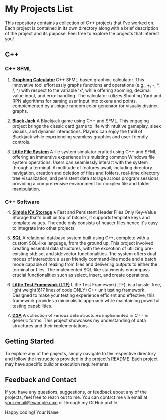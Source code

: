 # My Projects List

This repository contains a collection of C++ projects that I've worked on. Each project is contained in its own directory along with a brief description of the project and its purpose. Feel free to explore the projects that interest you!

## C++

### C++ SFML

1. **[Graphing Calculator](https://github.com/Serenity0204/Graphing-Calculator)**
   C++ SFML-based graphing calculator. This innovative tool effortlessly graphs functions and operations (e.g., +, -, *, /, ^) with respect to the variable 'x', while offering zooming, decimal value input, and error handling. The calculator utilizes Shunting Yard and   RPN algorithms for parsing user input into tokens and points, complemented by a unique random color generator for visually distinct graphs.

2. **[Black Jack](https://github.com/Serenity0204/Black-Jack-SFML)**
   A Blackjack game using C++ and SFML. This engaging project brings the classic card game to life with intuitive gameplay, sleek visuals, and dynamic interactions. Players can enjoy the thrill of Blackjack while experiencing seamless graphics and user-friendly controls.
3. **[Little File System](https://github.com/Serenity0204/Little-File-System)**
   A file system simulator crafted using C++ and SFML, offering an immersive experience in simulating common Windows file system operations. Users can seamlessly interact with the system through a terminal. A multitude of features await, including directory navigation, creation and deletion of files and folders, real-time directory tree visualization, and persistent data storage across program sessions, providing a comprehensive environment for complex file and folder manipulation.

### C++ Software 

4. **[Simple KV Storage](https://github.com/Serenity0204/Simple-KV-Storage)**
   A Fast and Persistent Header Files Only Key-Value Storage that's built on top of bitcask, it supports template keys and template values. The code only consists of header files hence it's easy to integrate into other projects.

5. **[SQL](https://github.com/Serenity0204/SQL)**
   A relational database system built using C++, complete with a custom SQL-like language, from the ground up. This project involved creating essential data structures, with the exception of utilizing pre-existing std::set and std::vector functionalities. The system offers dual modes of interaction: a user-friendly command-line mode and a batch mode capable of reading from files and delivering outputs to either the terminal or files. The implemented SQL-like statements encompass crucial functionalities such as select, insert, and create operations.

6. **[Little Test Framework (LTF)](https://github.com/Serenity0204/Little-Test-Framework)**
   Little Test Framework(LTF), is a hassle-free, light weight(617 lines of code ONLY) C++ unit testing framework. Designed to make your testing experience efficient and effective, this framework provides a minimalistic approach while maintaining powerful testing capabilities.
7. **[DSA](https://github.com/Serenity0204/DSA)**
   A collection of various data structures implemented in C++ in generic forms. This project showcases my understanding of data structures and their implementations.

## Getting Started

To explore any of the projects, simply navigate to the respective directory and follow the instructions provided in the project's README. Each project may have specific build or execution requirements.

## Feedback and Contact

If you have any questions, suggestions, or feedback about any of the projects, feel free to reach out to me. You can contact me via email at [your.email@example.com](mailto:your.email@example.com) or through my GitHub profile.

Happy coding!
Your Name
